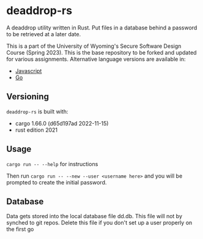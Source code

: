 # deaddrop-rs

A deaddrop utility written in Rust. Put files in a database behind a password to be retrieved at a later date.

This is a part of the University of Wyoming's Secure Software Design Course (Spring 2023). This is the base repository to be forked and updated for various assignments. Alternative language versions are available in:
- [Javascript](https://github.com/andey-robins/deaddrop-js)
- [Go](https://github.com/andey-robins/deaddrop-go)

## Versioning

`deaddrop-rs` is built with:
- cargo 1.66.0 (d65d197ad 2022-11-15)
- rust edition 2021

## Usage

`cargo run -- --help` for instructions

Then run `cargo run -- --new --user <username here>` and you will be prompted to create the initial password.

## Database

Data gets stored into the local database file dd.db. This file will not by synched to git repos. Delete this file if you don't set up a user properly on the first go